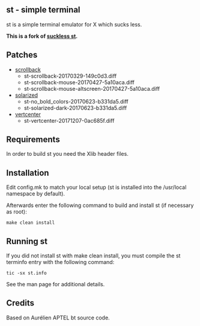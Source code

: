 st - simple terminal
--------------------
st is a simple terminal emulator for X which sucks less.

**This is a fork of [suckless st](https://st.suckless.org/).**

Patches
-------
* [scrollback](https://st.suckless.org/patches/scrollback/)
    * st-scrollback-20170329-149c0d3.diff
    * st-scrollback-mouse-20170427-5a10aca.diff
    * st-scrollback-mouse-altscreen-20170427-5a10aca.diff
* [solarized](https://st.suckless.org/patches/solarized/)
    * st-no_bold_colors-20170623-b331da5.diff
    * st-solarized-dark-20170623-b331da5.diff 
* [vertcenter](https://st.suckless.org/patches/vertcenter/)
    * st-vertcenter-20171207-0ac685f.diff

Requirements
------------
In order to build st you need the Xlib header files.


Installation
------------
Edit config.mk to match your local setup (st is installed into
the /usr/local namespace by default).

Afterwards enter the following command to build and install st (if
necessary as root):

    make clean install


Running st
----------
If you did not install st with make clean install, you must compile
the st terminfo entry with the following command:

    tic -sx st.info

See the man page for additional details.

Credits
-------
Based on Aurélien APTEL <aurelien dot aptel at gmail dot com> bt source code.

